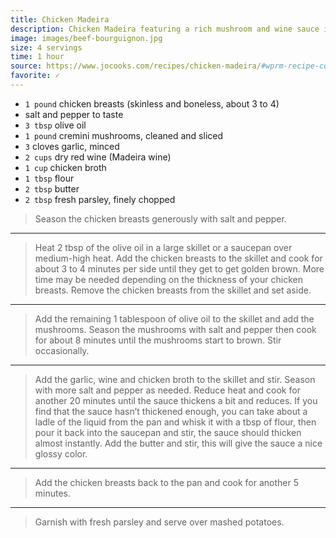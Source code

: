 ```yaml
---
title: Chicken Madeira
description: Chicken Madeira featuring a rich mushroom and wine sauce is made with simple every day ingredients. In under an hour you can have restaurant quality flavor on the dinner table.
image: images/beef-bourguignon.jpg
size: 4 servings
time: 1 hour
source: https://www.jocooks.com/recipes/chicken-madeira/#wprm-recipe-container-13887
favorite: ✓
---
```


* `1 pound` chicken breasts (skinless and boneless, about 3 to 4)
* salt and pepper to taste
* `3 tbsp` olive oil
* `1 pound` cremini mushrooms, cleaned and sliced
* `3` cloves garlic, minced
* `2 cups` dry red wine (Madeira wine)
* `1 cup` chicken broth
* `1 tbsp` flour
* `2 tbsp` butter
* `2 tbsp` fresh parsley, finely chopped

> Season the chicken breasts generously with salt and pepper.

---

> Heat 2 tbsp of the olive oil in a large skillet or a saucepan over medium-high heat. Add the chicken breasts to the skillet and cook for about 3 to 4 minutes per side until they get to get golden brown. More time may be needed depending on the thickness of your chicken breasts. Remove the chicken breasts from the skillet and set aside.

---

> Add the remaining 1 tablespoon of olive oil to the skillet and add the mushrooms. Season the mushrooms with salt and pepper then cook for about 8 minutes until the mushrooms start to brown. Stir occasionally.

---

> Add the garlic, wine and chicken broth to the skillet and stir. Season with more salt and pepper as needed. Reduce heat and cook for another 20 minutes until the sauce thickens a bit and reduces. If you find that the sauce hasn’t thickened enough, you can take about a ladle of the liquid from the pan and whisk it with a tbsp of flour, then pour it back into the saucepan and stir, the sauce should thicken almost instantly. Add the butter and stir, this will give the sauce a nice glossy color.

---

> Add the chicken breasts back to the pan and cook for another 5 minutes.

---

> Garnish with fresh parsley and serve over mashed potatoes.